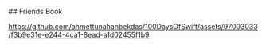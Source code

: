 ## Friends Book

https://github.com/ahmettunahanbekdas/100DaysOfSwift/assets/97003033/f3b9e31e-e244-4ca1-8ead-a1d02455f1b9
